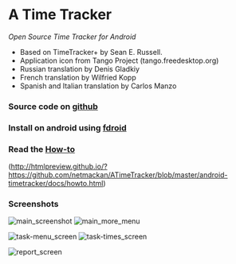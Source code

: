 A Time Tracker 
==============
*Open Source Time Tracker for Android*


- Based on TimeTracker+ by Sean E. Russell.
- Application icon from Tango Project (tango.freedesktop.org)
- Russian translation by Denis Gladkiy
- French translation by Wilfried Kopp
- Spanish and Italian translation by Carlos Manzo

### Source code on [github](http://github.com/netmackan/ATimeTracker)

### Install on android using [fdroid](http://f-droid.org/repository/browse/?fdfilter=atimetracker&fdid=com.markuspage.android.atimetracker)

### Read the [How-to](https://rawgit.com/netmackan/ATimeTracker/blob/master/android-timetracker/docs/howto.html)

(http://htmlpreview.github.io/?https://github.com/netmackan/ATimeTracker/blob/master/android-timetracker/docs/howto.html)

### Screenshots

![main_screenshot](https://github.com/linuxcaffe/timew-android/blob/master/screenshots/main_screen.png) ![main_more_menu](https://github.com/linuxcaffe/timew-android/blob/master/screenshots/main-more-menu_screen.png)

![task-menu_screen](https://github.com/linuxcaffe/timew-android/blob/master/screenshots/task-menu_screen.png) ![task-times_screen](https://github.com/linuxcaffe/timew-android/blob/master/screenshots/task-times_screen.png)

![report_screen](https://github.com/linuxcaffe/timew-android/blob/master/screenshots/report_screen.png)


